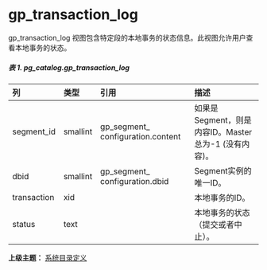 # gp\_transaction\_log

gp\_transaction\_log 视图包含特定段的本地事务的状态信息。此视图允许用户查看本地事务的状态。

##### 表 1. pg\_catalog.gp\_transaction\_log

| 列 | 类型 | 引用 | 描述 |
| :--- | :--- | :--- | :--- |
| segment\_id | smallint | gp\_segment\_ configuration.content | 如果是Segment，则是内容ID。Master总为-1 \(没有内容\)。 |
| dbid | smallint | gp\_segment\_ configuration.dbid | Segment实例的唯一ID。 |
| transaction | xid |  | 本地事务的ID。 |
| status | text |  | 本地事务的状态（提交或者中止）。 |

**上级主题：** [系统目录定义](./README.md)
